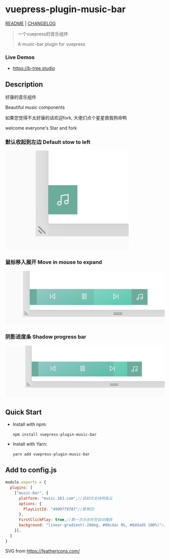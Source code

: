 # vuepress-plugin-music-bar

[README](./README.md) | [CHANGELOG](./CHANGELOG.md)

> 一个vuepress的音乐组件
> 
> A music-bar plugin for vuepress

### Live Demos

- https://b-tree.studio

## Description

好康的音乐组件 

Beautiful music components

如果您觉得不太好康的话欢迎fork, 大佬们点个星星救我狗命鸭

welcome everyone's Star and fork

### 默认收起到左边 Default stow to left
![](img/music-bar-1.png)

### 鼠标移入展开 Move in mouse to expand
![](img/music-bar-2.png)

### 阴影进度条 Shadow progress bar
![](img/music-bar-3.png)

## Quick Start

- Install with npm:  
  
  ```npm install vuepress-plugin-music-bar```

- Install with Yarn:  
  
  ```yarn add vuepress-plugin-music-bar```

## Add to config.js

```js
module.exports = {
  plugins: [
    ["music-bar", {
      platform: "music.163.com",//目前仅支持网易云
      options: {
        PlayListId: "4909779787"//歌单ID
      },
      FirstClickPlay: true,//第一次点击标签自动播放
      background: "linear-gradient(-20deg, #00cdac 0%, #8ddad5 100%)"//更改样式
    }],
  ]
}
```

SVG from https://feathericons.com/